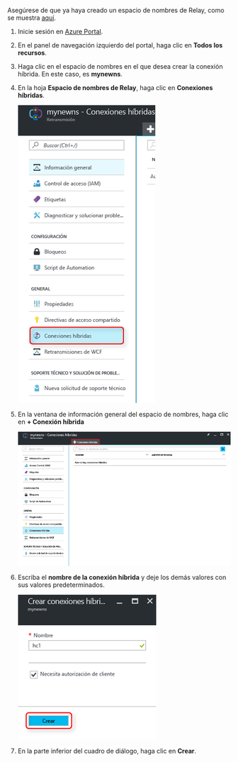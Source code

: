 Asegúrese de que ya haya creado un espacio de nombres de Relay, como se muestra [aquí][namespace-how-to].

1. Inicie sesión en [Azure Portal](https://portal.azure.com).
2. En el panel de navegación izquierdo del portal, haga clic en **Todos los recursos**.
3. Haga clic en el espacio de nombres en el que desea crear la conexión híbrida. En este caso, es **mynewns**.
   
4. En la hoja **Espacio de nombres de Relay**, haga clic en **Conexiones híbridas**.

    ![Creación de una conexión híbrida](./media/relay-create-hybrid-connection-portal/create-hc-1.png)

5. En la ventana de información general del espacio de nombres, haga clic en **+ Conexión híbrida**
   
    ![Selección de la conexión híbrida](./media/relay-create-hybrid-connection-portal/create-hc-2.png)
5. Escriba el **nombre de la conexión híbrida** y deje los demás valores con sus valores predeterminados.
   
    ![Seleccionar Nuevo](./media/relay-create-hybrid-connection-portal/create-hc-3.png)
6. En la parte inferior del cuadro de diálogo, haga clic en **Crear**.

[namespace-how-to]: ../articles/service-bus-relay/relay-create-namespace-portal.md 